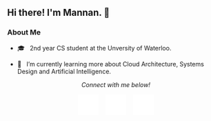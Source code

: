 
<!--
**mannan-arora/mannan-arora** is a ✨ _special_ ✨ repository because its `README.md` (this file) appears on your GitHub profile.

Here are some ideas to get you started:

- 🔭 I’m currently working on ...
- 🌱 I’m currently learning ...
- 👯 I’m looking to collaborate on ...
- 🤔 I’m looking for help with ...
- 💬 Ask me about ...
- 📫 How to reach me: ...
- 😄 Pronouns: ...
- ⚡ Fun fact: ...
-->
<!-- - 💼 &nbsp; I've previously worked as a Web Developer at Civiconnect. -->

<h2>Hi there! I'm Mannan. 👋</h2>

<h3>About Me </h3>

- 🎓 &nbsp; 2nd year CS student at the Unversity of Waterloo.

- 🌱 &nbsp; I’m currently learning more about Cloud Architecture, Systems Design and Artificial Intelligence.





<p align="center">
<i>Connect with me below!</i>
</p>
 <p align="center">
<a href="https://www.linkedin.com/in/mannan-arora/"><img alt="LinkedIn" src="https://raw.githubusercontent.com/mannan-arora/mannan-arora/4351cc5dc5fbdc714124b53cde3844f02bb248e4/src/assets/linkedin.svg"></a>
 &nbsp;&nbsp;
<a href="https://mannan.ca/"><img alt="Website" src="https://raw.githubusercontent.com/mannan-arora/mannan-arora/dad3a0d0b97217b7d0bdd24b4d0eb9b2e2c708d7/src/assets/link.svg"></a>
&nbsp;&nbsp;
<a href="mailto:contact@mannan.ca"><img alt="Email" src="https://raw.githubusercontent.com/mannan-arora/mannan-arora/e3e62057b52518887d2474fa6587297ccd176d6f/src/assets/mail.svg"></a>
</p>
